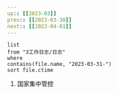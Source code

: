```yaml
---
up:: [[2023-03]]
prev:: [[2023-03-30]]
next:: [[2023-04-01]]
---
```


```dataview
list
from "3工作日志/日志"
where
contains(file.name, "2023-03-31-")
sort file.ctime
```
1. 国家集中管控